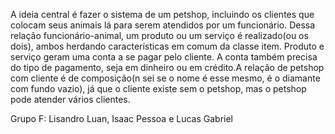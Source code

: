 A ideia central é fazer o sistema de um petshop, incluindo os clientes que colocam seus animais lá para serem atendidos por um funcionário. Dessa relação funcionário-animal, um produto ou um serviço é realizado(ou os dois), ambos herdando características em comum da classe item. Produto e serviço geram uma conta a se pagar pelo cliente. A conta também precisa do tipo de pagamento, seja em dinheiro ou em crédito.A relação de petshop com cliente é de composição(n sei se o nome é esse mesmo, é o diamante com fundo vazio), já que o cliente existe sem o petshop, mas o petshop pode atender vários clientes.

Grupo F: Lisandro Luan, Isaac Pessoa e Lucas Gabriel
